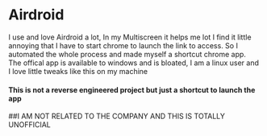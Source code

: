 # Airdroid
I use and love Airdroid a lot, In my Multiscreen it helps me lot I find it little annoying that I have to start chrome to launch the link to access. So I automated the whole process and made myself a shortcut chrome app.  
The offical app is available to windows and is bloated, I am a linux user and I love little tweaks like this on my machine


#### This is not a reverse engineered project but just a shortcut to launch the app 
##I AM NOT RELATED TO THE COMPANY AND THIS IS TOTALLY UNOFFICIAL 
